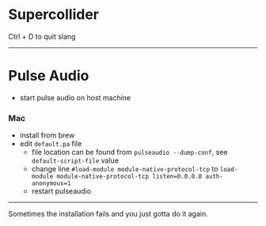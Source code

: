 # Supercollider

Ctrl + D to quit slang


---


# Pulse Audio

- start pulse audio on host machine

### Mac

- install from brew
- edit `default.pa` file
    - file location can be found from `pulseaudio --dump-conf`, see `default-script-file` value
    - change line `#load-module module-native-protocol-tcp` to `load-module module-native-protocol-tcp listen=0.0.0.0 auth-anonymous=1`
    - restart pulseaudio


---


Sometimes the installation fails and you just gotta do it again.

